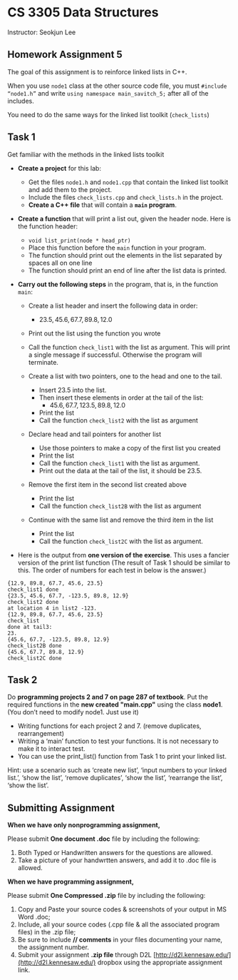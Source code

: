 # CS 3305 Data Structures

Instructor: Seokjun Lee

## Homework Assignment 5

The goal of this assignment is to reinforce linked lists in C++.

When you use `node1` class at the other source code file, you must `#include “node1.h”` and
write `using namespace main_savitch_5;` after all of the includes.

You need to do the same ways for the linked list toolkit (`check_lists`)

## Task 1

Get familiar with the methods in the linked lists toolkit

- **Create a project** for this lab:
  - Get the files `node1.h` and `node1.cpp` that contain the linked list toolkit
       and add them to the project.
  - Include the files `check_lists.cpp` and `check_lists.h` in the project.
  - **Create a C++ file** that will contain a **`main` program**.
- **Create a function** that will print a list out, given the header node. Here is the function
    header:
  - `void list_print(node * head_ptr)`
  - Place this function before the `main` function in your program.
  - The function should print out the elements in the list separated by spaces all on one line
  - The function should print an end of line after the list data is printed.

- **Carry out the following steps** in the program, that is, in the function `main`:
  - Create a list header and insert the following data in order:
    - $23.5, 45.6, 67.7, 89.8, 12.0$
  - Print out the list using the function you wrote
  - Call the function `check_list1` with the list as argument. This
             will print a single message if successful. Otherwise the program will
             terminate.
  - Create a list with two pointers, one to the head and one to the tail.

    - Insert 23.5 into the list.
    - Then insert these elements in order at the tail of the list:
      - $45.6, 67.7, 123.5, 89.8, 12.0$
    - Print the list
    - Call the function `check_list2` with the list as argument
  - Declare head and tail pointers for another list
    - Use those pointers to make a copy of the first list you created
    - Print the list
    - Call the function `check_list1` with the list as argument.
    - Print out the data at the tail of the list, it should be $23.5$.
  - Remove the first item in the second list created above
    - Print the list
    - Call the function `check_list2B` with the list as argument
  - Continue with the same list and remove the third item in the list
    - Print the list
    - Call the function `check_list2C` with the list as argument.

- Here is the output from **one version of the exercise**. This uses a fancier version of the print list function (The result of Task 1 should be similar to this. The order of numbers for each test in below is the answer.)

```text
{12.9, 89.8, 67.7, 45.6, 23.5}
check_list1 done
{23.5, 45.6, 67.7, -123.5, 89.8, 12.9}
check_list2 done
at location 4 in list2 -123.
{12.9, 89.8, 67.7, 45.6, 23.5}
check_list
done at tail3:
23.
{45.6, 67.7, -123.5, 89.8, 12.9}
check_list2B done
{45.6, 67.7, 89.8, 12.9}
check_list2C done
```

## Task 2

Do **programming projects 2 and 7 on page 287 of textbook**. Put the required functions in
the **new created "main.cpp"** using the class **node1**. (You don’t need to modify node1. Just
use it)

- Writing functions for each project 2 and 7. (remove duplicates, rearrangement)
- Writing a ‘main’ function to test your functions. It is not necessary to make it to interact
    test.
- You can use the print_list() function from Task 1 to print your linked list.

Hint: use a scenario such as ‘create new list’, ‘input numbers to your linked list.’, ‘show the
list’, ‘remove duplicates’, ‘show the list’, ‘rearrange the list’, ‘show the list’.

## Submitting Assignment

**When we have only nonprogramming assignment,**

Please submit **One document .doc** file by including the following:

1. Both Typed or Handwritten answers for the questions are allowed.
2. Take a picture of your handwrtten answers, and add it to .doc file is allowed.

**When we have programming assignment,**

Please submit **One Compressed .zip** file by including the following:

1. Copy and Paste your source codes & screenshots of your output in MS Word .doc;
2. Include, all your source codes (.cpp file & all the associated program files) in the .zip file;
3. Be sure to include **// comments** in your files documenting your name, the assignment number.
4. Submit your assignment **.zip file** through D2L [http://d2l.kennesaw.edu/](http://d2l.kennesaw.edu/) dropbox using the appropriate assignment link.
